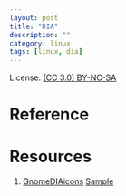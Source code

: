 ```yaml
---
layout: post
title: "DIA"
description: ""
category: linux
tags: [linux, dia]
---
```


License: [(CC 3.0) BY-NC-SA](http://creativecommons.org/licenses/by-nc-sa/3.0/)

# Reference

# Resources
1. [GnomeDIAicons](http://gnomediaicons.sourceforge.net/) [Sample](http://i.stack.imgur.com/7ay03.png)
